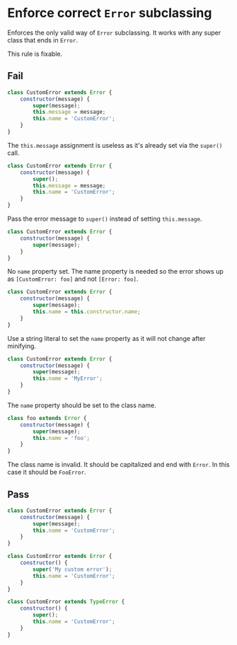 # Enforce correct `Error` subclassing

Enforces the only valid way of `Error` subclassing. It works with any super class that ends in `Error`.

This rule is fixable.


## Fail

```js
class CustomError extends Error {
	constructor(message) {
		super(message);
		this.message = message;
		this.name = 'CustomError';
	}
}
```

The `this.message` assignment is useless as it's already set via the `super()` call.


```js
class CustomError extends Error {
	constructor(message) {
		super();
		this.message = message;
		this.name = 'CustomError';
	}
}
```

Pass the error message to `super()` instead of setting `this.message`.


```js
class CustomError extends Error {
	constructor(message) {
		super(message);
	}
}
```

No `name` property set. The name property is needed so the error shows up as `[CustomError: foo]` and not `[Error: foo]`.


```js
class CustomError extends Error {
	constructor(message) {
		super(message);
		this.name = this.constructor.name;
	}
}
```

Use a string literal to set the `name` property as it will not change after minifying.


```js
class CustomError extends Error {
	constructor(message) {
		super(message);
		this.name = 'MyError';
	}
}
```

The `name` property should be set to the class name.


```js
class foo extends Error {
	constructor(message) {
		super(message);
		this.name = 'foo';
	}
}
```

The class name is invalid. It should be capitalized and end with `Error`. In this case it should be `FooError`.


## Pass

```js
class CustomError extends Error {
	constructor(message) {
		super(message);
		this.name = 'CustomError';
	}
}
```

```js
class CustomError extends Error {
	constructor() {
		super('My custom error');
		this.name = 'CustomError';
	}
}
```

```js
class CustomError extends TypeError {
	constructor() {
		super();
		this.name = 'CustomError';
	}
}
```
